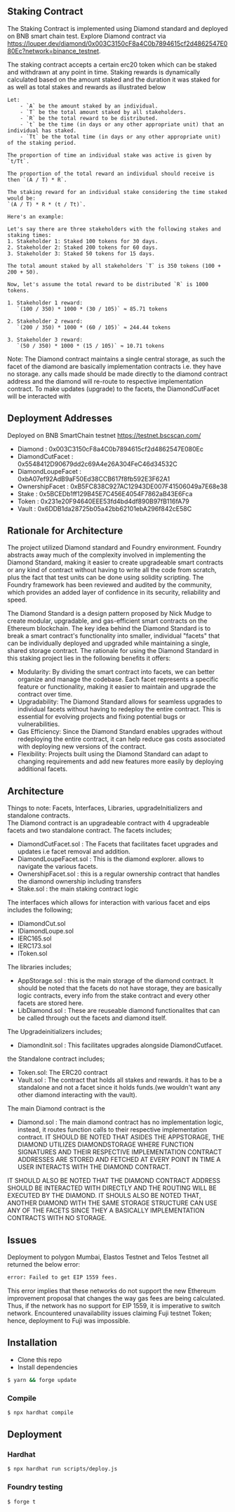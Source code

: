 ## Staking Contract
The Staking Contract is implemented using Diamond standard and deployed on BNB smart chain test. Explore Diamond contract via https://louper.dev/diamond/0x003C3150cF8a4C0b7894615cf2d4862547E080Ec?network=binance_testnet. 

The staking contract accepts a certain erc20 token which can be staked and withdrawn at any point in time. Staking rewards is dynamically calculated based on the amount staked and the duration it was staked for as well as total stakes and rewards as illustrated below 
```shell
Let:
    - `A` be the amount staked by an individual.
    - `T` be the total amount staked by all stakeholders.
    - `R` be the total reward to be distributed.
    - `t` be the time (in days or any other appropriate unit) that an individual has staked.
    - `Tt` be the total time (in days or any other appropriate unit) of the staking period.

The proportion of time an individual stake was active is given by `t/Tt`.

The proportion of the total reward an individual should receive is then `(A / T) * R`.

The staking reward for an individual stake considering the time staked would be:
`(A / T) * R * (t / Tt)`.

Here's an example:

Let's say there are three stakeholders with the following stakes and staking times:
1. Stakeholder 1: Staked 100 tokens for 30 days.
2. Stakeholder 2: Staked 200 tokens for 60 days.
3. Stakeholder 3: Staked 50 tokens for 15 days.

The total amount staked by all stakeholders `T` is 350 tokens (100 + 200 + 50).

Now, let's assume the total reward to be distributed `R` is 1000 tokens.

1. Stakeholder 1 reward:
   `(100 / 350) * 1000 * (30 / 105)` ≈ 85.71 tokens

2. Stakeholder 2 reward:
   `(200 / 350) * 1000 * (60 / 105)` ≈ 244.44 tokens

3. Stakeholder 3 reward:
   `(50 / 350) * 1000 * (15 / 105)` ≈ 10.71 tokens

```
Note: The Diamond contract maintains a single central storage, as such the facet of the diamond are basically implementation contracts i.e. they have no storage.
any calls made should be made directly to the diamond contract address and the diamond will re-route to respective implementation contract. To make updates (upgrade) to the facets,
the DiamondCutFacet will be interacted with 

## Deployment Addresses 
Deployed on BNB SmartChain testnet https://testnet.bscscan.com/
- Diamond : 0x003C3150cF8a4C0b7894615cf2d4862547E080Ec
- DiamondCutFacet : 0x5548412D90679dd2c69A4e26A304FeC46d34532C
- DiamondLoupeFacet : 0xbA07ef92AdB9aF50Ed38CCB617f8fb592E3F62A1
- OwnershipFacet : 0xB5FC838C927AC12943DE007F41506049a7E68e38
- Stake : 0x5BCEDb1ff129B45E7C456E4054F7862aB43E6Fca
- Token : 0x231e20F94640EEE53fd4bd4df890B97fB116fA79
- Vault : 0x6DDB1da28725b05a42bb62101ebA296f842cE58C

## Rationale for Architecture
The project utilized Diamond standard and Foundry environment. Foundry abstracts away much of the complexity involved in implementing the Diamond Standard, making it easier to create upgradeable smart contracts or any kind of contract without having to write all the code from scratch, plus the fact that test units can be done using solidity scripting. The Foundry framework has been reviewed and audited by the community, which provides an added layer of confidence in its security, reliability and speed.

The Diamond Standard is a design pattern proposed by Nick Mudge to create modular, upgradable, and gas-efficient smart contracts on the Ethereum blockchain. The key idea behind the Diamond Standard is to break a smart contract's functionality into smaller, individual "facets" that can be individually deployed and upgraded while maintaining a single, shared storage contract.
The rationale for using the Diamond Standard in this staking project lies in the following benefits it offers:
- Modularity: By dividing the smart contract into facets, we can better organize and manage the codebase. Each facet represents a specific feature or functionality, making it easier to maintain and upgrade the contract over time.
- Upgradability: The Diamond Standard allows for seamless upgrades to individual facets without having to redeploy the entire contract. This is essential for evolving projects and fixing potential bugs or vulnerabilities.
- Gas Efficiency: Since the Diamond Standard enables upgrades without redeploying the entire contract, it can help reduce gas costs associated with deploying new versions of the contract.
- Flexibility: Projects built using the Diamond Standard can adapt to changing requirements and add new features more easily by deploying additional facets.

## Architecture
Things to note: Facets, Interfaces, Libraries, upgradeInitializers and standalone contracts.  
The Diamond contract is an upgradeable contract with 4 upgradeable facets and two standalone contract. The facets includes;
- DiamondCutFacet.sol : The Facets that facilitates facet upgrades and updates i.e facet removal and addition.
- DiamondLoupeFacet.sol : This is the diamond explorer. allows to navigate the various facets.
- OwnershipFacet.sol : this is a regular ownership contract that handles the diamond ownership including transfers
- Stake.sol : the main staking contract logic

The interfaces which allows for interaction with various facet and eips includes the following;
- IDiamondCut.sol
- IDiamondLoupe.sol
- IERC165.sol
- IERC173.sol
- IToken.sol

The libraries includes; 
- AppStorage.sol : this is the main storage of the diamond contract. It should be noted that the facets do not have storage, they are basically logic contracts, every info from the stake contract and every other facets are stored here.
- LibDiamond.sol : These are reuseable diamond functionalites that can be called through out the facets and diamond itself.

The Upgradeinitializers includes;
- DiamondInit.sol : This facilitates upgrades alongside DiamondCutfacet. 

the Standalone contract includes;
- Token.sol: The ERC20 contract
- Vault.sol : The contract that holds all stakes and rewards. it has to be a standalone and not a facet since it holds funds.(we wouldn't want any other diamond interacting with the vault).

The main Diamond contract is the 
- Diamond.sol : The main diamond contract has no implementation logic, instead, it routes function calls to their respective implementation contract. IT SHOULD BE NOTED THAT ASIDES THE APPSTORAGE, THE DIAMOND UTILIZES DIAMONDSTORAGE WHERE FUNCTION SIGNATURES AND THEIR RESPECTIVE IMPLEMENTATION CONTRACT ADDRESSES ARE STORED AND FETCHED AT EVERY POINT IN TIME A USER INTERACTS WITH THE DIAMOND CONTRACT.

IT SHOULD ALSO BE NOTED THAT THE DIAMOND CONTRACT ADDRESS SHOULD BE INTERACTED WITH DIRECTLY AND THE ROUTING WILL BE EXECUTED BY THE DIAMOND.
IT SHOULS ALSO BE NOTED THAT, ANOTHER DIAMOND WITH THE SAME STORAGE STRUCTURE CAN USE ANY OF THE FACETS SINCE THEY A BASICALLY IMPLEMENTATION CONTRACTS WITH NO STORAGE.


## Issues 
Deployment to polygon Mumbai, Elastos Testnet and Telos Testnet all returned the below error:
```bash
error: Failed to get EIP 1559 fees.
```
This error implies that these networks do not support the new Ethereum improvement proposal that changes the way gas fees are being 
calculated. Thus, if the network has no support for EIP 1559, it is imperative to switch network. Encountered unavailability issues claiming Fuji testnet Token;  hence, deployment to Fuji was impossible.
## Installation

- Clone this repo
- Install dependencies

```bash
$ yarn && forge update
```

### Compile

```bash
$ npx hardhat compile
```

## Deployment

### Hardhat

```bash
$ npx hardhat run scripts/deploy.js
```

### Foundry testing

```bash
$ forge t
```

